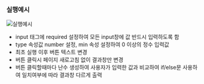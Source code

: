 ### 실행예시

![실행예시](https://user-images.githubusercontent.com/74545780/134940248-a9af5c1e-1dd9-497e-8bf1-8e9f8cbf3521.gif)

* input 태그에 required 설정하여 모든 input창에 값 반드시 입력하도록 함
* type 속성값 number 설정, min 속성 설정하여 0 이상의 정수 입력값
* 최초 실행 이후 버튼 텍스트 변경
* 버튼 클릭시 페이지 새로고침 없이 결과창만 변경
* 버튼 클릭할때마다 난수 생성하여 사용자가 입력한 값과 비교하여 if/else문 사용하여 일치여부에 따라 결과창 다르게 출력
